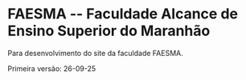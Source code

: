 # FAESMA -- Faculdade Alcance de Ensino Superior do Maranhão
Para desenvolvimento do site da faculdade FAESMA.

Primeira versão: 26-09-25
